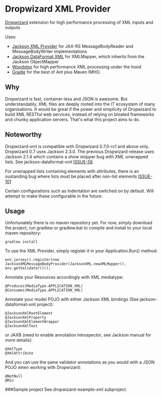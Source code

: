 # Dropwizard XML Provider
[Dropwizard](https://github.com/dropwizard/dropwizard) extension for high performance processing of XML inputs and outputs

Uses:
* [Jackson XML Provider](https://github.com/FasterXML/jackson-jaxrs-xml-provider) for JAX-RS MessageBodyReader and MessageBodyWriter implementations
* [Jackson DataFormat XML](https://github.com/FasterXML/jackson-dataformat-xml) for XMLMapper, which inherits from the Jackson ObjectMapper
* [Woodstox](http://wiki.fasterxml.com/WoodstoxHome) for high performance XML processing under the hood
* [Gradle](http://www.gradle.org/) for the best of Ant plus Maven IMHO.

## Why
Dropwizard is fast, container-less and JSON is awesome. But understandably, XML files are deeply rooted into the IT ecosystem of many organisations. It would be great if the power and simplicity of Dropwizard to build XML RESTful web services, instead of relying on bloated frameworks and chunky application servers. That's what this project aims to do.

## Noteworthy
Dropwizard-xml is compatible with Dropwizard 0.7.0-rc1 and above only. Dropwizard 0.7 uses Jackson 2.3.0. The previous Dropwizard release uses Jackson 2.1.4 which contains a show stopper bug with XML unwrapped lists. See jackson-dataformat-xml
[ISSUE-58](https://github.com/FasterXML/jackson-dataformat-xml/issues/58)

For unwrapped lists containing elements with attributes, there is an oustanding bug where lists must be placed after non-list elements
[ISSUE-101](https://github.com/FasterXML/jackson-dataformat-xml/issues/101)

Certain configurations such as Indentation are switched on by default. Will attempt to make these configurable in the
future.

## Usage
Unfortunately there is no maven repository yet. For now, simply download the project, run gradlew or gradlew.bat to compile and install to your local maven repository:

    gradlew install

To use the XML Provider, simply register it in your Application.Run() method:

    env.jersey().register(new JacksonXMLMessageBodyProvider(JacksonXML.newXMLMapper(), env.getValidator()));

Annotate your Resources accordingly with XML mediatype:

    @Produces(MediaType.APPLICATION_XML)
    @Consumes(MediaType.APPLICATION_XML)

Annotate your model POJO with either Jackson XML bindings (See jackson-dataformat-xml project):

    @JacksonXmlRootElement
    @JacksonXmlProperty
    @JacksonXmlElementWrapper
    @JacksonXmlText

or JAXB (need to enable annotation introspector, see Jackson manual for more details):

    @XmlType
    @XmlAttribute

And you can use the same validator annotations as you would with a JSON POJO when working with Dropwizard:

    @NotNull
    @Min

###Sample project
See dropwizard-example-xml subproject.